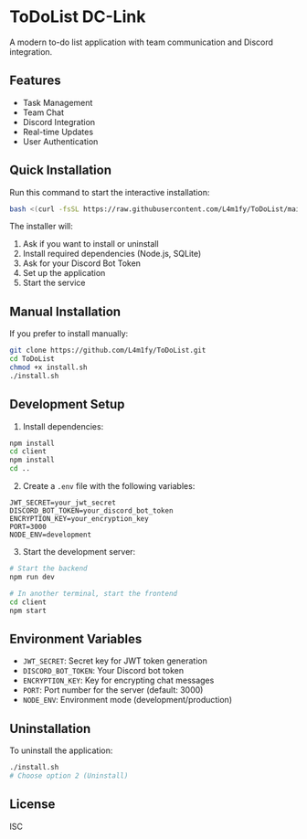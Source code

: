 # ToDoList DC-Link

A modern to-do list application with team communication and Discord integration.

## Features

- Task Management
- Team Chat
- Discord Integration
- Real-time Updates
- User Authentication

## Quick Installation

Run this command to start the interactive installation:

```bash
bash <(curl -fsSL https://raw.githubusercontent.com/L4m1fy/ToDoList/main/install-remote.sh)
```

The installer will:
1. Ask if you want to install or uninstall
2. Install required dependencies (Node.js, SQLite)
3. Ask for your Discord Bot Token
4. Set up the application
5. Start the service

## Manual Installation

If you prefer to install manually:

```bash
git clone https://github.com/L4m1fy/ToDoList.git
cd ToDoList
chmod +x install.sh
./install.sh
```

## Development Setup

1. Install dependencies:
```bash
npm install
cd client
npm install
cd ..
```

2. Create a `.env` file with the following variables:
```
JWT_SECRET=your_jwt_secret
DISCORD_BOT_TOKEN=your_discord_bot_token
ENCRYPTION_KEY=your_encryption_key
PORT=3000
NODE_ENV=development
```

3. Start the development server:
```bash
# Start the backend
npm run dev

# In another terminal, start the frontend
cd client
npm start
```

## Environment Variables

- `JWT_SECRET`: Secret key for JWT token generation
- `DISCORD_BOT_TOKEN`: Your Discord bot token
- `ENCRYPTION_KEY`: Key for encrypting chat messages
- `PORT`: Port number for the server (default: 3000)
- `NODE_ENV`: Environment mode (development/production)

## Uninstallation

To uninstall the application:

```bash
./install.sh
# Choose option 2 (Uninstall)
```

## License

ISC
